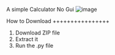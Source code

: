 A simple Calculator
No Gui
![image](https://github.com/ImTheOneWhoWatches/Calculator/assets/162903308/10140b57-ca25-4e3c-a89c-d5b0bb7e7fbf)

How to Download
++++++++++++++++
1. Download ZIP file
2. Extract it
3. Run the .py file
